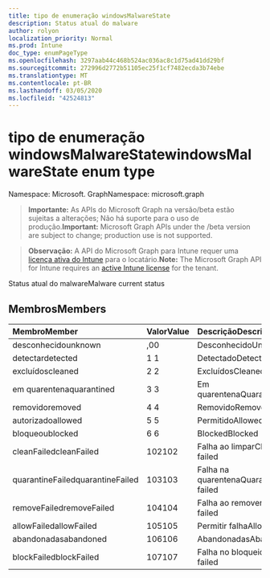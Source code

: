 ```yaml
---
title: tipo de enumeração windowsMalwareState
description: Status atual do malware
author: rolyon
localization_priority: Normal
ms.prod: Intune
doc_type: enumPageType
ms.openlocfilehash: 3297aab44c468b524ac036ac8c1d75ad41dd29bf
ms.sourcegitcommit: 272996d2772b51105ec25f1cf7482ecda3b74ebe
ms.translationtype: MT
ms.contentlocale: pt-BR
ms.lasthandoff: 03/05/2020
ms.locfileid: "42524813"
---
```

# <a name="windowsmalwarestate-enum-type"></a><span data-ttu-id="c4cba-103">tipo de enumeração windowsMalwareState</span><span class="sxs-lookup"><span data-stu-id="c4cba-103">windowsMalwareState enum type</span></span>

<span data-ttu-id="c4cba-104">Namespace: Microsoft. Graph</span><span class="sxs-lookup"><span data-stu-id="c4cba-104">Namespace: microsoft.graph</span></span>

> <span data-ttu-id="c4cba-105">**Importante:** As APIs do Microsoft Graph na versão/beta estão sujeitas a alterações; Não há suporte para o uso de produção.</span><span class="sxs-lookup"><span data-stu-id="c4cba-105">**Important:** Microsoft Graph APIs under the /beta version are subject to change; production use is not supported.</span></span>

> <span data-ttu-id="c4cba-106">**Observação:** A API do Microsoft Graph para Intune requer uma [licença ativa do Intune](https://go.microsoft.com/fwlink/?linkid=839381) para o locatário.</span><span class="sxs-lookup"><span data-stu-id="c4cba-106">**Note:** The Microsoft Graph API for Intune requires an [active Intune license](https://go.microsoft.com/fwlink/?linkid=839381) for the tenant.</span></span>

<span data-ttu-id="c4cba-107">Status atual do malware</span><span class="sxs-lookup"><span data-stu-id="c4cba-107">Malware current status</span></span>

## <a name="members"></a><span data-ttu-id="c4cba-108">Membros</span><span class="sxs-lookup"><span data-stu-id="c4cba-108">Members</span></span>
|<span data-ttu-id="c4cba-109">Membro</span><span class="sxs-lookup"><span data-stu-id="c4cba-109">Member</span></span>|<span data-ttu-id="c4cba-110">Valor</span><span class="sxs-lookup"><span data-stu-id="c4cba-110">Value</span></span>|<span data-ttu-id="c4cba-111">Descrição</span><span class="sxs-lookup"><span data-stu-id="c4cba-111">Description</span></span>|
|:---|:---|:---|
|<span data-ttu-id="c4cba-112">desconhecido</span><span class="sxs-lookup"><span data-stu-id="c4cba-112">unknown</span></span>|<span data-ttu-id="c4cba-113">,0</span><span class="sxs-lookup"><span data-stu-id="c4cba-113">0</span></span>|<span data-ttu-id="c4cba-114">Desconhecido</span><span class="sxs-lookup"><span data-stu-id="c4cba-114">Unknown</span></span>|
|<span data-ttu-id="c4cba-115">detectar</span><span class="sxs-lookup"><span data-stu-id="c4cba-115">detected</span></span>|<span data-ttu-id="c4cba-116">1 </span><span class="sxs-lookup"><span data-stu-id="c4cba-116">1</span></span>|<span data-ttu-id="c4cba-117">Detectado</span><span class="sxs-lookup"><span data-stu-id="c4cba-117">Detected</span></span>|
|<span data-ttu-id="c4cba-118">excluídos</span><span class="sxs-lookup"><span data-stu-id="c4cba-118">cleaned</span></span>|<span data-ttu-id="c4cba-119">2 </span><span class="sxs-lookup"><span data-stu-id="c4cba-119">2</span></span>|<span data-ttu-id="c4cba-120">Excluídos</span><span class="sxs-lookup"><span data-stu-id="c4cba-120">Cleaned</span></span>|
|<span data-ttu-id="c4cba-121">em quarentena</span><span class="sxs-lookup"><span data-stu-id="c4cba-121">quarantined</span></span>|<span data-ttu-id="c4cba-122">3 </span><span class="sxs-lookup"><span data-stu-id="c4cba-122">3</span></span>|<span data-ttu-id="c4cba-123">Em quarentena</span><span class="sxs-lookup"><span data-stu-id="c4cba-123">Quarantined</span></span>|
|<span data-ttu-id="c4cba-124">removido</span><span class="sxs-lookup"><span data-stu-id="c4cba-124">removed</span></span>|<span data-ttu-id="c4cba-125">4 </span><span class="sxs-lookup"><span data-stu-id="c4cba-125">4</span></span>|<span data-ttu-id="c4cba-126">Removido</span><span class="sxs-lookup"><span data-stu-id="c4cba-126">Removed</span></span>|
|<span data-ttu-id="c4cba-127">autorizado</span><span class="sxs-lookup"><span data-stu-id="c4cba-127">allowed</span></span>|<span data-ttu-id="c4cba-128">5 </span><span class="sxs-lookup"><span data-stu-id="c4cba-128">5</span></span>|<span data-ttu-id="c4cba-129">Permitido</span><span class="sxs-lookup"><span data-stu-id="c4cba-129">Allowed</span></span>|
|<span data-ttu-id="c4cba-130">bloqueou</span><span class="sxs-lookup"><span data-stu-id="c4cba-130">blocked</span></span>|<span data-ttu-id="c4cba-131">6 </span><span class="sxs-lookup"><span data-stu-id="c4cba-131">6</span></span>|<span data-ttu-id="c4cba-132">Blocked</span><span class="sxs-lookup"><span data-stu-id="c4cba-132">Blocked</span></span>|
|<span data-ttu-id="c4cba-133">cleanFailed</span><span class="sxs-lookup"><span data-stu-id="c4cba-133">cleanFailed</span></span>|<span data-ttu-id="c4cba-134">102</span><span class="sxs-lookup"><span data-stu-id="c4cba-134">102</span></span>|<span data-ttu-id="c4cba-135">Falha ao limpar</span><span class="sxs-lookup"><span data-stu-id="c4cba-135">Clean failed</span></span>|
|<span data-ttu-id="c4cba-136">quarantineFailed</span><span class="sxs-lookup"><span data-stu-id="c4cba-136">quarantineFailed</span></span>|<span data-ttu-id="c4cba-137">103</span><span class="sxs-lookup"><span data-stu-id="c4cba-137">103</span></span>|<span data-ttu-id="c4cba-138">Falha na quarentena</span><span class="sxs-lookup"><span data-stu-id="c4cba-138">Quarantine failed</span></span>|
|<span data-ttu-id="c4cba-139">removeFailed</span><span class="sxs-lookup"><span data-stu-id="c4cba-139">removeFailed</span></span>|<span data-ttu-id="c4cba-140">104</span><span class="sxs-lookup"><span data-stu-id="c4cba-140">104</span></span>|<span data-ttu-id="c4cba-141">Falha ao remover</span><span class="sxs-lookup"><span data-stu-id="c4cba-141">Remove failed</span></span>|
|<span data-ttu-id="c4cba-142">allowFailed</span><span class="sxs-lookup"><span data-stu-id="c4cba-142">allowFailed</span></span>|<span data-ttu-id="c4cba-143">105</span><span class="sxs-lookup"><span data-stu-id="c4cba-143">105</span></span>|<span data-ttu-id="c4cba-144">Permitir falha</span><span class="sxs-lookup"><span data-stu-id="c4cba-144">Allow failed</span></span>|
|<span data-ttu-id="c4cba-145">abandonadas</span><span class="sxs-lookup"><span data-stu-id="c4cba-145">abandoned</span></span>|<span data-ttu-id="c4cba-146">106</span><span class="sxs-lookup"><span data-stu-id="c4cba-146">106</span></span>|<span data-ttu-id="c4cba-147">Abandonadas</span><span class="sxs-lookup"><span data-stu-id="c4cba-147">Abandoned</span></span>|
|<span data-ttu-id="c4cba-148">blockFailed</span><span class="sxs-lookup"><span data-stu-id="c4cba-148">blockFailed</span></span>|<span data-ttu-id="c4cba-149">107</span><span class="sxs-lookup"><span data-stu-id="c4cba-149">107</span></span>|<span data-ttu-id="c4cba-150">Falha no bloqueio</span><span class="sxs-lookup"><span data-stu-id="c4cba-150">Block failed</span></span>|




